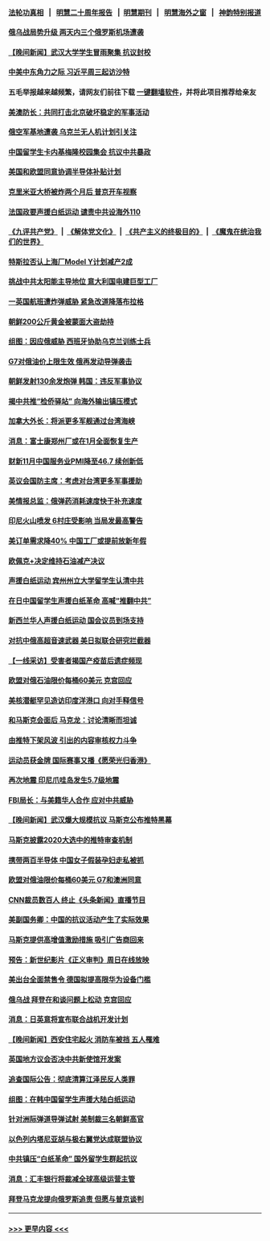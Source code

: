 #### [法轮功真相](https://github.com/gfw-breaker/truth/blob/master/README.md?t=0) &nbsp;&nbsp;|&nbsp;&nbsp; [明慧二十周年报告](https://github.com/gfw-breaker/mh-reports/blob/master/README.md?t=0) &nbsp;&nbsp;|&nbsp;&nbsp;[明慧期刊](https://github.com/gfw-breaker/mh-qikan) &nbsp;&nbsp;|&nbsp;&nbsp; [明慧海外之窗](https://github.com/gfw-breaker/mh-news/blob/master/README.md?t=0) &nbsp;&nbsp;|&nbsp;&nbsp; [神韵特别报道](https://github.com/gfw-breaker/mh-news/blob/master/shenyun.md?t=0)
#### [俄乌战局势升级 两天内三个俄罗斯机场遭袭](../pages/nsc418/n13879596.md?t=12070201) 
#### [【晚间新闻】武汉大学学生冒雨聚集 抗议封校](../pages/nsc418/n13879545.md?t=12070201) 
#### [中美中东角力之际 习近平周三起访沙特](../pages/nsc418/n13879110.md?t=12070201) 
#### 五毛举报越来越频繁，请网友们前往下载 [一键翻墙软件](https://github.com/gfw-breaker/ssr-accounts)，并将此项目推荐给亲友
#### [美澳防长：共同打击北京破坏稳定的军事活动](../pages/nsc418/n13879387.md?t=12070201) 
#### [俄空军基地遭袭 乌克兰无人机计划引关注](../pages/nsc418/n13879301.md?t=12070201) 
#### [中国留学生卡内基梅隆校园集会 抗议中共暴政](../pages/nsc418/n13878453.md?t=12070201) 
#### [美国和欧盟同意协调半导体补贴计划](../pages/nsc418/n13879188.md?t=12070201) 
#### [克里米亚大桥被炸两个月后 普京开车视察](../pages/nsc418/n13879108.md?t=12070201) 
#### [法国政要声援白纸运动 谴责中共设海外110](../pages/nsc418/n13879109.md?t=12070201) 
#### [《九评共产党》](https://github.com/begood0513/9ping.md/blob/master/README.md) &nbsp;|&nbsp; [《解体党文化》](../../../../jtdwh.md/blob/master/README.md)  &nbsp;|&nbsp; [《共产主义的终极目的》](../../../../gczydzjmd.md/blob/master/README.md) &nbsp;|&nbsp; [《魔鬼在统治我们的世界》](../../../../mgztzwmdsj.md/blob/master/README.md) 
#### [特斯拉否认上海厂Model Y计划减产2成](../pages/nsc418/n13879089.md?t=12070201) 
#### [挑战中共太阳能主导地位 意大利国电建巨型工厂](../pages/nsc418/n13879055.md?t=12070201) 
#### [一英国航班遭炸弹威胁 紧急改道降落布拉格](../pages/nsc418/n13879092.md?t=12070201) 
#### [朝鲜200公斤黄金被蒙面大盗劫持](../pages/nsc418/n13879093.md?t=12070201) 
#### [组图：因应俄威胁 西班牙协助乌克兰训练士兵](../pages/nsc418/n13878956.md?t=12070201) 
#### [G7对俄油价上限生效 俄再发动导弹袭击](../pages/nsc418/n13878968.md?t=12070201) 
#### [朝鲜发射130余发炮弹 韩国：违反军事协议](../pages/nsc418/n13879048.md?t=12070201) 
#### [揭中共推“检侨驿站” 向海外输出镇压模式](../pages/nsc418/n13878090.md?t=12070201) 
#### [加拿大外长：将派更多军舰通过台湾海峡](../pages/nsc418/n13878860.md?t=12070201) 
#### [消息：富士康郑州厂或在1月全面恢复生产](../pages/nsc418/n13878800.md?t=12070201) 
#### [财新11月中国服务业PMI降至46.7 续创新低](../pages/nsc418/n13878711.md?t=12070201) 
#### [英议会国防主席：考虑对台湾更多军事援助](../pages/nsc418/n13878642.md?t=12070201) 
#### [美情报总监：俄弹药消耗速度快于补充速度](../pages/nsc418/n13878582.md?t=12070201) 
#### [印尼火山喷发 6村庄受影响 当局发最高警告](../pages/nsc418/n13878551.md?t=12070201) 
#### [美订单需求降40% 中国工厂或提前放新年假](../pages/nsc418/n13878498.md?t=12070201) 
#### [欧佩克+决定维持石油减产决议](../pages/nsc418/n13878445.md?t=12070201) 
#### [声援白纸运动 宾州州立大学留学生认清中共](../pages/nsc418/n13878143.md?t=12070201) 
#### [在日中国留学生声援白纸革命 高喊“推翻中共”](../pages/nsc418/n13878164.md?t=12070201) 
#### [新西兰华人声援白纸运动 国会议员到场支持](../pages/nsc418/n13878098.md?t=12070201) 
#### [对抗中俄高超音速武器 美日拟联合研究拦截器](../pages/nsc418/n13878095.md?t=12070201) 
#### [【一线采访】受害者揭国产疫苗后遗症频现](../pages/nsc418/n13877939.md?t=12070201) 
#### [欧盟对俄石油限价每桶60美元 克宫回应](../pages/nsc418/n13878052.md?t=12070201) 
#### [美核潜艇罕见造访印度洋港口 向对手释信号](../pages/nsc418/n13878029.md?t=12070201) 
#### [和马斯克会面后 马克龙：讨论清晰而坦诚](../pages/nsc418/n13877961.md?t=12070201) 
#### [由推特下架风波 引出的内容审核权力斗争](../pages/nsc418/n13878019.md?t=12070201) 
#### [运动员获金牌 国际赛事又播《愿荣光归香港》](../pages/nsc418/n13877945.md?t=12070201) 
#### [再次地震 印尼爪哇岛发生5.7级地震](../pages/nsc418/n13877944.md?t=12070201) 
#### [FBI局长：与美籍华人合作 应对中共威胁](../pages/nsc418/n13877934.md?t=12070201) 
#### [【晚间新闻】武汉爆大规模抗议 马斯克公布推特黑幕](../pages/nsc418/n13877931.md?t=12070201) 
#### [马斯克披露2020大选中的推特审查机制](../pages/nsc418/n13877927.md?t=12070201) 
#### [携带两百半导体 中国女子假装孕妇走私被抓](../pages/nsc418/n13877878.md?t=12070201) 
#### [欧盟对俄油限价每桶60美元 G7和澳洲同意](../pages/nsc418/n13877760.md?t=12070201) 
#### [CNN裁员数百人 终止《头条新闻》直播节目](../pages/nsc418/n13877643.md?t=12070201) 
#### [美副国务卿：中国的抗议活动产生了实际效果](../pages/nsc418/n13877653.md?t=12070201) 
#### [马斯克提供高增值激励措施 吸引广告商回来](../pages/nsc418/n13877597.md?t=12070201) 
#### [预告：新世纪影片《正义审判》周日在线放映](../pages/nsc418/n13877631.md?t=12070201) 
#### [美出台全面禁售令 德国拟提高限华为设备门槛](../pages/nsc418/n13877585.md?t=12070201) 
#### [俄乌战 拜登在和谈问题上松动 克宫回应](../pages/nsc418/n13877463.md?t=12070201) 
#### [消息：日英意将宣布联合战机开发计划](../pages/nsc418/n13877377.md?t=12070201) 
#### [【晚间新闻】西安住宅起火 消防车被挡 五人罹难](../pages/nsc418/n13877357.md?t=12070201) 
#### [英国地方议会否决中共新使馆开发案](../pages/nsc418/n13877280.md?t=12070201) 
#### [追查国际公告：彻底清算江泽民反人类罪](../pages/nsc418/n13877248.md?t=12070201) 
#### [组图：在韩中国留学生声援大陆白纸运动](../pages/nsc418/n13877125.md?t=12070201) 
#### [针对洲际弹道导弹试射 美制裁三名朝鲜高官](../pages/nsc418/n13876955.md?t=12070201) 
#### [以色列内塔尼亚胡与极右翼党达成联盟协议](../pages/nsc418/n13877005.md?t=12070201) 
#### [中共镇压“白纸革命” 国外留学生群起抗议](../pages/nsc418/n13876615.md?t=12070201) 
#### [消息：汇丰银行将裁减全球高级运营主管](../pages/nsc418/n13876898.md?t=12070201) 
#### [拜登马克龙提向俄罗斯追责 但愿与普京谈判](../pages/nsc418/n13876932.md?t=12070201) 

----
#### [ >>> 更早内容 <<< ](../indexes/nsc418-earlier.md)
